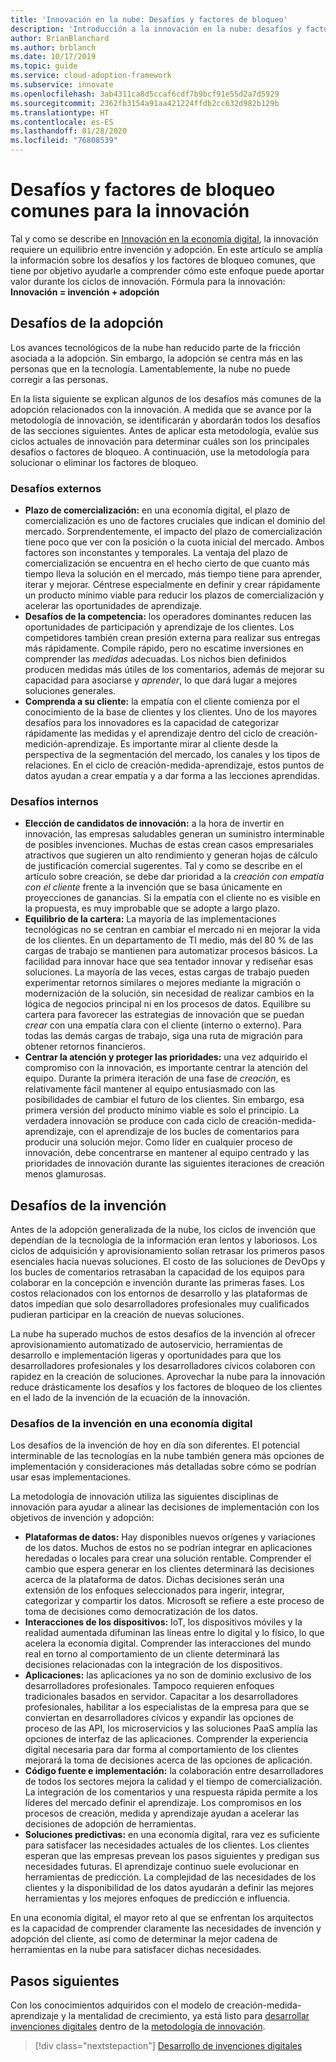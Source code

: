 ```yaml
---
title: 'Innovación en la nube: Desafíos y factores de bloqueo'
description: 'Introducción a la innovación en la nube: desafíos y factores de bloqueo'
author: BrianBlanchard
ms.author: brblanch
ms.date: 10/17/2019
ms.topic: guide
ms.service: cloud-adoption-framework
ms.subservice: innovate
ms.openlocfilehash: 3ab4311ca8d5ccaf6cdf7b9bcf91e55d2a7d5929
ms.sourcegitcommit: 2362fb3154a91aa421224ffdb2cc632d982b129b
ms.translationtype: HT
ms.contentlocale: es-ES
ms.lasthandoff: 01/28/2020
ms.locfileid: "76808539"
---
```

# <a name="common-blockers-and-challenges-to-innovation"></a>Desafíos y factores de bloqueo comunes para la innovación

Tal y como se describe en [Innovación en la economía digital](./index.md), la innovación requiere un equilibrio entre invención y adopción. En este artículo se amplía la información sobre los desafíos y los factores de bloqueo comunes, que tiene por objetivo ayudarle a comprender cómo este enfoque puede aportar valor durante los ciclos de innovación. Fórmula para la innovación: **Innovación = invención + adopción**

## <a name="adoption-challenges"></a>Desafíos de la adopción

Los avances tecnológicos de la nube han reducido parte de la fricción asociada a la adopción. Sin embargo, la adopción se centra más en las personas que en la tecnología. Lamentablemente, la nube no puede corregir a las personas.

En la lista siguiente se explican algunos de los desafíos más comunes de la adopción relacionados con la innovación. A medida que se avance por la metodología de innovación, se identificarán y abordarán todos los desafíos de las secciones siguientes. Antes de aplicar esta metodología, evalúe sus ciclos actuales de innovación para determinar cuáles son los principales desafíos o factores de bloqueo. A continuación, use la metodología para solucionar o eliminar los factores de bloqueo.

### <a name="external-challenges"></a>Desafíos externos

- **Plazo de comercialización:** en una economía digital, el plazo de comercialización es uno de factores cruciales que indican el dominio del mercado. Sorprendentemente, el impacto del plazo de comercialización tiene poco que ver con la posición o la cuota inicial del mercado. Ambos factores son inconstantes y temporales. La ventaja del plazo de comercialización se encuentra en el hecho cierto de que cuanto más tiempo lleva la solución en el mercado, más tiempo tiene para aprender, iterar y mejorar. Céntrese especialmente en definir y crear rápidamente un producto mínimo viable para reducir los plazos de comercialización y acelerar las oportunidades de aprendizaje.
- **Desafíos de la competencia:** los operadores dominantes reducen las oportunidades de participación y aprendizaje de los clientes. Los competidores también crean presión externa para realizar sus entregas más rápidamente. Compile rápido, pero no escatime inversiones en comprender las _medidas_ adecuadas. Los nichos bien definidos producen medidas más útiles de los comentarios, además de mejorar su capacidad para asociarse y _aprender_, lo que dará lugar a mejores soluciones generales.
- **Comprenda a su cliente:** la empatía con el cliente comienza por el conocimiento de la base de clientes y los clientes. Uno de los mayores desafíos para los innovadores es la capacidad de categorizar rápidamente las medidas y el aprendizaje dentro del ciclo de creación-medición-aprendizaje. Es importante mirar al cliente desde la perspectiva de la segmentación del mercado, los canales y los tipos de relaciones. En el ciclo de creación-medida-aprendizaje, estos puntos de datos ayudan a crear empatía y a dar forma a las lecciones aprendidas.

### <a name="internal-challenges"></a>Desafíos internos

- **Elección de candidatos de innovación:** a la hora de invertir en innovación, las empresas saludables generan un suministro interminable de posibles invenciones. Muchas de estas crean casos empresariales atractivos que sugieren un alto rendimiento y generan hojas de cálculo de justificación comercial sugerentes. Tal y como se describe en el artículo sobre creación, se debe dar prioridad a la *creación con empatía con el cliente* frente a la invención que se basa únicamente en proyecciones de ganancias. Si la empatía con el cliente no es visible en la propuesta, es muy improbable que se adopte a largo plazo.
- **Equilibrio de la cartera:** La mayoría de las implementaciones tecnológicas no se centran en cambiar el mercado ni en mejorar la vida de los clientes. En un departamento de TI medio, más del 80 % de las cargas de trabajo se mantienen para automatizar procesos básicos. La facilidad para innovar hace que sea tentador innovar y rediseñar esas soluciones. La mayoría de las veces, estas cargas de trabajo pueden experimentar retornos similares o mejores mediante la migración o modernización de la solución, sin necesidad de realizar cambios en la lógica de negocios principal ni en los procesos de datos. Equilibre su cartera para favorecer las estrategias de innovación que se puedan _crear_ con una empatía clara con el cliente (interno o externo). Para todas las demás cargas de trabajo, siga una ruta de migración para obtener retornos financieros.
- **Centrar la atención y proteger las prioridades:** una vez adquirido el compromiso con la innovación, es importante centrar la atención del equipo. Durante la primera iteración de una fase de *creación*, es relativamente fácil mantener al equipo entusiasmado con las posibilidades de cambiar el futuro de los clientes. Sin embargo, esa primera versión del producto mínimo viable es solo el principio. La verdadera innovación se produce con cada ciclo de creación-medida-aprendizaje, con el aprendizaje de los bucles de comentarios para producir una solución mejor. Como líder en cualquier proceso de innovación, debe concentrarse en mantener al equipo centrado y las prioridades de innovación durante las siguientes iteraciones de creación menos glamurosas.

## <a name="invention-challenges"></a>Desafíos de la invención

Antes de la adopción generalizada de la nube, los ciclos de invención que dependían de la tecnología de la información eran lentos y laboriosos. Los ciclos de adquisición y aprovisionamiento solían retrasar los primeros pasos esenciales hacia nuevas soluciones. El costo de las soluciones de DevOps y los bucles de comentarios retrasaban la capacidad de los equipos para colaborar en la concepción e invención durante las primeras fases. Los costos relacionados con los entornos de desarrollo y las plataformas de datos impedían que solo desarrolladores profesionales muy cualificados pudieran participar en la creación de nuevas soluciones.

La nube ha superado muchos de estos desafíos de la invención al ofrecer aprovisionamiento automatizado de autoservicio, herramientas de desarrollo e implementación ligeras y oportunidades para que los desarrolladores profesionales y los desarrolladores cívicos colaboren con rapidez en la creación de soluciones. Aprovechar la nube para la innovación reduce drásticamente los desafíos y los factores de bloqueo de los clientes en el lado de la invención de la ecuación de la innovación.

### <a name="invention-challenges-in-a-digital-economy"></a>Desafíos de la invención en una economía digital

Los desafíos de la invención de hoy en día son diferentes. El potencial interminable de las tecnologías en la nube también genera más opciones de implementación y consideraciones más detalladas sobre cómo se podrían usar esas implementaciones.

La metodología de innovación utiliza las siguientes disciplinas de innovación para ayudar a alinear las decisiones de implementación con los objetivos de invención y adopción:

- **Plataformas de datos:** Hay disponibles nuevos orígenes y variaciones de los datos. Muchos de estos no se podrían integrar en aplicaciones heredadas o locales para crear una solución rentable. Comprender el cambio que espera generar en los clientes determinará las decisiones acerca de la plataforma de datos. Dichas decisiones serán una extensión de los enfoques seleccionados para ingerir, integrar, categorizar y compartir los datos. Microsoft se refiere a este proceso de toma de decisiones como democratización de los datos.
- **Interacciones de los dispositivos:** IoT, los dispositivos móviles y la realidad aumentada difuminan las líneas entre lo digital y lo físico, lo que acelera la economía digital. Comprender las interacciones del mundo real en torno al comportamiento de un cliente determinará las decisiones relacionadas con la integración de los dispositivos.
- **Aplicaciones:** las aplicaciones ya no son de dominio exclusivo de los desarrolladores profesionales. Tampoco requieren enfoques tradicionales basados en servidor. Capacitar a los desarrolladores profesionales, habilitar a los especialistas de la empresa para que se conviertan en desarrolladores cívicos y expandir las opciones de proceso de las API, los microservicios y las soluciones PaaS amplía las opciones de interfaz de las aplicaciones. Comprender la experiencia digital necesaria para dar forma al comportamiento de los clientes mejorará la toma de decisiones acerca de las opciones de aplicación.
- **Código fuente e implementación:** la colaboración entre desarrolladores de todos los sectores mejora la calidad y el tiempo de comercialización. La integración de los comentarios y una respuesta rápida permite a los líderes del mercado definir el aprendizaje. Los compromisos en los procesos de creación, medida y aprendizaje ayudan a acelerar las decisiones de adopción de herramientas.
- **Soluciones predictivas:** en una economía digital, rara vez es suficiente para satisfacer las necesidades actuales de los clientes. Los clientes esperan que las empresas prevean los pasos siguientes y predigan sus necesidades futuras. El aprendizaje continuo suele evolucionar en herramientas de predicción. La complejidad de las necesidades de los clientes y la disponibilidad de los datos ayudarán a definir las mejores herramientas y los mejores enfoques de predicción e influencia.

En una economía digital, el mayor reto al que se enfrentan los arquitectos es la capacidad de comprender claramente las necesidades de invención y adopción del cliente, así como de determinar la mejor cadena de herramientas en la nube para satisfacer dichas necesidades.

## <a name="next-steps"></a>Pasos siguientes

Con los conocimientos adquiridos con el modelo de creación-medida-aprendizaje y la mentalidad de crecimiento, ya está listo para [desarrollar invenciones digitales](./invention.md) dentro de la [metodología de innovación](./index.md).

> [!div class="nextstepaction"]
> [Desarrollo de invenciones digitales](./invention.md)
